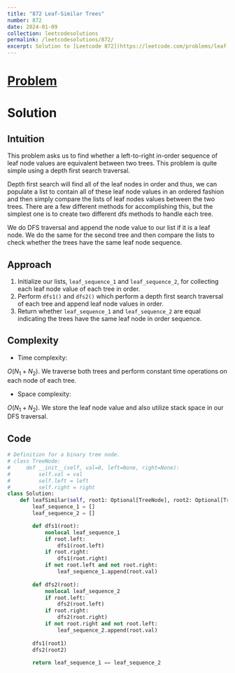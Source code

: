 ```yaml
---
title: "872 Leaf-Similar Trees"
number: 872
date: 2024-01-09
collection: leetcodesolutions
permalink: /leetcodesolutions/872/
excerpt: Solution to [Leetcode 872](https://leetcode.com/problems/leaf-similar-trees/description/)
---
```

# [Problem](https://leetcode.com/problems/leaf-similar-trees/description/)

# Solution

## Intuition
<!-- Describe your first thoughts on how to solve this problem. -->
This problem asks us to find whether a left-to-right in-order sequence of leaf node values are equivalent between two trees. This problem is quite simple using a depth first search traversal.

Depth first search will find all of the leaf nodes in order and thus, we can populate a list to contain all of these leaf node values in an ordered fashion and then simply compare the lists of leaf nodes values between the two trees. There are a few different methods for accomplishing this, but the simplest one is to create two different dfs methods to handle each tree.

We do DFS traversal and append the node value to our list if it is a leaf node. We do the same for the second tree and then compare the lists to check whether the trees have the same leaf node sequence.

## Approach
<!-- Describe your approach to solving the problem. -->
1. Initialize our lists, `leaf_sequence_1` and `leaf_sequence_2`, for collecting each leaf node value of each tree in order.
2. Perform `dfs1()` and `dfs2()` which perform a depth first search traversal of each tree and append leaf node values in order.
3. Return whether `leaf_sequence_1` and `leaf_sequence_2` are equal indicating the trees have the same leaf node in order sequence.

## Complexity
- Time complexity:
<!-- Add your time complexity here, e.g. $$O(n)$$ -->
$O(N_1+N_2)$. We traverse both trees and perform constant time operations on each node of each tree.
- Space complexity:
<!-- Add your space complexity here, e.g. $$O(n)$$ -->
$O(N_1+N_2)$. We store the leaf node value and also utilize stack space in our DFS traversal.

## Code
```python
# Definition for a binary tree node.
# class TreeNode:
#     def __init__(self, val=0, left=None, right=None):
#         self.val = val
#         self.left = left
#         self.right = right
class Solution:
    def leafSimilar(self, root1: Optional[TreeNode], root2: Optional[TreeNode]) -> bool:
        leaf_sequence_1 = []
        leaf_sequence_2 = []

        def dfs1(root):
            nonlocal leaf_sequence_1
            if root.left:
                dfs1(root.left)
            if root.right:
                dfs1(root.right)
            if not root.left and not root.right:
                leaf_sequence_1.append(root.val)
        
        def dfs2(root):
            nonlocal leaf_sequence_2
            if root.left:
                dfs2(root.left)
            if root.right:
                dfs2(root.right)
            if not root.right and not root.left:
                leaf_sequence_2.append(root.val)
        
        dfs1(root1)
        dfs2(root2)
        
        return leaf_sequence_1 == leaf_sequence_2
```